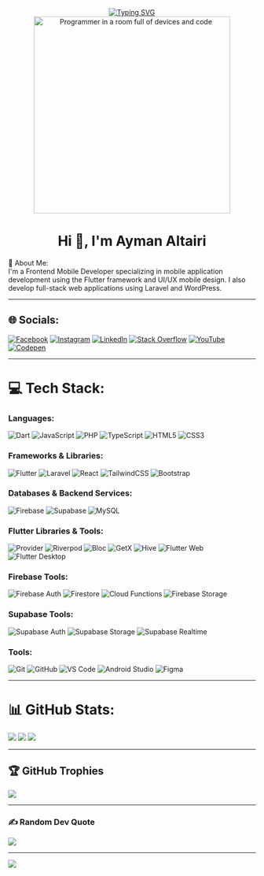 <div align="center" dir="auto"> 
  <a href="https://git.io/typing-svg" rel="nofollow">
    <img src="https://camo.githubusercontent.com/da732e08fe15d4f9c86d0c32e1055f06358d8c8d28f70b6a9335b344639ea09b/68747470733a2f2f726561646d652d747970696e672d7376672e64656d6f6c61622e636f6d3f666f6e743d466972612b436f64652673697a653d33352670617573653d313030302677696474683d343335266c696e65733d57656c636f6d652b746f2b6d792b47697448756221" alt="Typing SVG" data-canonical-src="https://readme-typing-svg.demolab.com?font=Fira+Code&amp;size=35&amp;pause=1000&amp;width=435&amp;lines=Welcome+to+my+GitHub!" style="max-width: 100%;">
  </a>
</div>

<div align="center">
  <img src="https://media.giphy.com/media/qgQUggAC3Pfv687qPC/giphy.gif" alt="Programmer in a room full of devices and code" width="400">
</div>

<h1 align="center">Hi 👋, I'm Ayman Altairi</h1>

💫 About Me:
<br>I'm a Frontend Mobile Developer specializing in mobile application development using the Flutter framework and UI/UX mobile design. I also develop full-stack web applications using Laravel and WordPress.

---

## 🌐 Socials:
[![Facebook](https://img.shields.io/badge/Facebook-%231877F2.svg?logo=Facebook&logoColor=white)](https://facebook.com/AymanAhmedAl-tairi)
[![Instagram](https://img.shields.io/badge/Instagram-%23E4405F.svg?logo=Instagram&logoColor=white)](https://instagram.com/aymana7medaltairi)
[![LinkedIn](https://img.shields.io/badge/LinkedIn-%230077B5.svg?logo=linkedin&logoColor=white)](https://linkedin.com/in/ayman-altairi-23549131b)
[![Stack Overflow](https://img.shields.io/badge/-Stackoverflow-FE7A16?logo=stack-overflow&logoColor=white)](https://stackoverflow.com/users/AymanAl-tairi)
[![YouTube](https://img.shields.io/badge/YouTube-%23FF0000.svg?logo=YouTube&logoColor=white)](https://youtube.com/@@AsrDevTechno)
[![Codepen](https://img.shields.io/badge/Codepen-000000?style=for-the-badge&logo=codepen&logoColor=white)](https://codepen.io/AymanAltairi)

---

# 💻 Tech Stack:
### Languages:
![Dart](https://img.shields.io/badge/dart-%230175C2.svg?style=for-the-badge&logo=dart&logoColor=white)
![JavaScript](https://img.shields.io/badge/javascript-%23323330.svg?style=for-the-badge&logo=javascript&logoColor=%23F7DF1E)
![PHP](https://img.shields.io/badge/php-%23777BB4.svg?style=for-the-badge&logo=php&logoColor=white)
![TypeScript](https://img.shields.io/badge/typescript-%23007ACC.svg?style=for-the-badge&logo=typescript&logoColor=white)
![HTML5](https://img.shields.io/badge/html5-%23E34F26.svg?style=for-the-badge&logo=html5&logoColor=white)
![CSS3](https://img.shields.io/badge/css3-%231572B6.svg?style=for-the-badge&logo=css3&logoColor=white)

### Frameworks & Libraries:
![Flutter](https://img.shields.io/badge/Flutter-%2302569B.svg?style=for-the-badge&logo=Flutter&logoColor=white)
![Laravel](https://img.shields.io/badge/laravel-%23FF2D20.svg?style=for-the-badge&logo=laravel&logoColor=white)
![React](https://img.shields.io/badge/react-%2320232a.svg?style=for-the-badge&logo=react&logoColor=%2361DAFB)
![TailwindCSS](https://img.shields.io/badge/tailwindcss-%2338B2AC.svg?style=for-the-badge&logo=tailwind-css&logoColor=white)
![Bootstrap](https://img.shields.io/badge/bootstrap-%238511FA.svg?style=for-the-badge&logo=bootstrap&logoColor=white)

### Databases & Backend Services:
![Firebase](https://img.shields.io/badge/firebase-%23039BE5.svg?style=for-the-badge&logo=firebase)
![Supabase](https://img.shields.io/badge/supabase-%233ECF8E.svg?style=for-the-badge&logo=supabase&logoColor=white)
![MySQL](https://img.shields.io/badge/mysql-4479A1.svg?style=for-the-badge&logo=mysql&logoColor=white)

### Flutter Libraries & Tools:
![Provider](https://img.shields.io/badge/provider-%2302569B.svg?style=for-the-badge&logo=flutter&logoColor=white)
![Riverpod](https://img.shields.io/badge/riverpod-%2302569B.svg?style=for-the-badge&logo=flutter&logoColor=white)
![Bloc](https://img.shields.io/badge/bloc-%2302569B.svg?style=for-the-badge&logo=flutter&logoColor=white)
![GetX](https://img.shields.io/badge/getx-%2302569B.svg?style=for-the-badge&logo=flutter&logoColor=white)
![Hive](https://img.shields.io/badge/hive-%2302569B.svg?style=for-the-badge&logo=flutter&logoColor=white)
![Flutter Web](https://img.shields.io/badge/flutter_web-%2302569B.svg?style=for-the-badge&logo=flutter&logoColor=white)
![Flutter Desktop](https://img.shields.io/badge/flutter_desktop-%2302569B.svg?style=for-the-badge&logo=flutter&logoColor=white)

### Firebase Tools:
![Firebase Auth](https://img.shields.io/badge/firebase_auth-%23039BE5.svg?style=for-the-badge&logo=firebase)
![Firestore](https://img.shields.io/badge/firestore-%23039BE5.svg?style=for-the-badge&logo=firebase)
![Cloud Functions](https://img.shields.io/badge/cloud_functions-%23039BE5.svg?style=for-the-badge&logo=firebase)
![Firebase Storage](https://img.shields.io/badge/firebase_storage-%23039BE5.svg?style=for-the-badge&logo=firebase)

### Supabase Tools:
![Supabase Auth](https://img.shields.io/badge/supabase_auth-%233ECF8E.svg?style=for-the-badge&logo=supabase)
![Supabase Storage](https://img.shields.io/badge/supabase_storage-%233ECF8E.svg?style=for-the-badge&logo=supabase)
![Supabase Realtime](https://img.shields.io/badge/supabase_realtime-%233ECF8E.svg?style=for-the-badge&logo=supabase)

### Tools:
![Git](https://img.shields.io/badge/git-%23F05033.svg?style=for-the-badge&logo=git&logoColor=white)
![GitHub](https://img.shields.io/badge/github-%23121011.svg?style=for-the-badge&logo=github&logoColor=white)
![VS Code](https://img.shields.io/badge/VS%20Code-007ACC.svg?style=for-the-badge&logo=visual-studio-code&logoColor=white)
![Android Studio](https://img.shields.io/badge/android_studio-%233DDC84.svg?style=for-the-badge&logo=android-studio&logoColor=white)
![Figma](https://img.shields.io/badge/figma-%23F24E1E.svg?style=for-the-badge&logo=figma&logoColor=white)

---

# 📊 GitHub Stats:
![](https://github-readme-stats.vercel.app/api?username=Aymanaltairi73&theme=github_dark&hide_border=false&include_all_commits=true&count_private=false)
![](https://github-readme-streak-stats.herokuapp.com/?user=Aymanaltairi73&theme=github_dark&hide_border=false)
![](https://github-readme-stats.vercel.app/api/top-langs/?username=Aymanaltairi73&theme=github_dark&hide_border=false&include_all_commits=true&count_private=false&layout=compact)

---

## 🏆 GitHub Trophies
![](https://github-profile-trophy.vercel.app/?username=Aymanaltairi73&theme=github_dark&no-frame=false&no-bg=false&margin-w=4)

---

### ✍️ Random Dev Quote
![](https://quotes-github-readme.vercel.app/api?type=vetical&theme=radical)

---

[![](https://visitcount.itsvg.in/api?id=Aymanaltairi73&icon=2&color=6)](https://visitcount.itsvg.in)

<!-- Proudly created with GPRM ( https://gprm.itsvg.in ) -->
